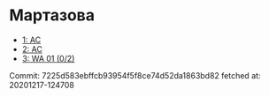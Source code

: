 # Мартазова
- [1: AC](1.md)
- [2: AC](2.md)
- [3: WA 01 (0/2)](3.md)

Commit: 7225d583ebffcb93954f5f8ce74d52da1863bd82
 fetched at: 20201217-124708
